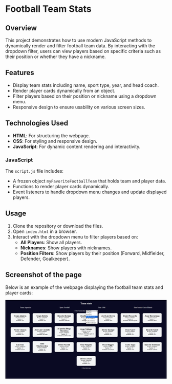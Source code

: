 # Football Team Stats

## Overview

This project demonstrates how to use modern JavaScript methods to dynamically render and filter football team data. By interacting with the dropdown filter, users can view players based on specific criteria such as their position or whether they have a nickname.

## Features

- Display team stats including name, sport type, year, and head coach.
- Render player cards dynamically from an object.
- Filter players based on their position or nickname using a dropdown menu.
- Responsive design to ensure usability on various screen sizes.

## Technologies Used

- **HTML**: For structuring the webpage.
- **CSS**: For styling and responsive design.
- **JavaScript**: For dynamic content rendering and interactivity.

### JavaScript

The `script.js` file includes:
- A frozen object `myFavoriteFootballTeam` that holds team and player data.
- Functions to render player cards dynamically.
- Event listeners to handle dropdown menu changes and update displayed players.

## Usage

1. Clone the repository or download the files.
2. Open `index.html` in a browser.
3. Interact with the dropdown menu to filter players based on:
   - **All Players**: Show all players.
   - **Nicknames**: Show players with nicknames.
   - **Position Filters**: Show players by their position (Forward, Midfielder, Defender, Goalkeeper).


## Screenshot of the page

Below is an example of the webpage displaying the football team stats and player cards:

![Screenshot of the football team stats webpage](./src/screenshot.png)

